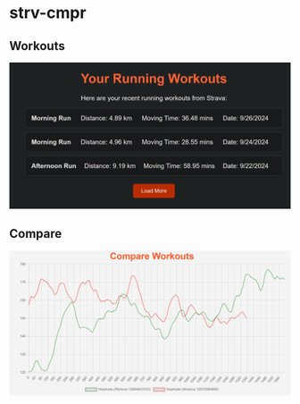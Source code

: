 # strv-cmpr

## Workouts
![Workouts Screenshot](public/workouts.png)

## Compare
![Compare Screenshot](public/compare.png)
